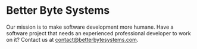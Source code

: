 # Better Byte Systems

Our mission is to make software development more humane.  Have a software project that needs an experienced professional developer to work on it?  Contact us at contact@betterbytesystems.com.
